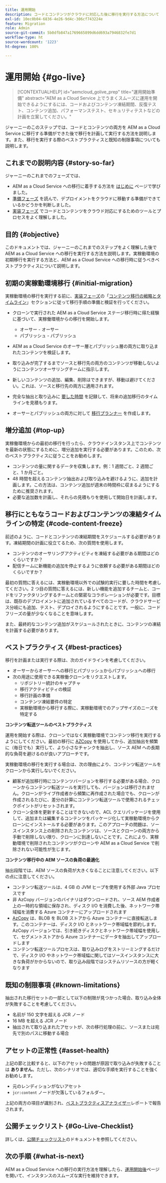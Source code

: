 ```yaml
---
title: 運用開始
description: コードとコンテンツがクラウドに対応した後に移行を実行する方法について
exl-id: 10ec0b04-6836-4e26-9d4c-306cf743224e
feature: Migration
role: Admin
source-git-commit: 5b0dfb847a1769665899d6dd693a7946832fe7d1
workflow-type: ht
source-wordcount: '1223'
ht-degree: 100%

---
```


# 運用開始 {#go-live}

>[!CONTEXTUALHELP]
>id="aemcloud_golive_prep"
>title="運用開始準備"
>abstract="AEM as a Cloud Service 上でうまくスムーズに運用を開始できるようにするには、コードおよびコンテンツ凍結期間、反復テスト、コンテンツ追加、パフォーマンステスト、セキュリティテストなどの計画を立案してください。"

ジャーニーのこのステップでは、コードとコンテンツの両方を AEM as a Cloud Service に移行する準備ができた後で移行を計画して実行する方法を説明します。また、移行を実行する際のベストプラクティスと既知の制限事項についても説明します。

## これまでの説明内容 {#story-so-far}

ジャーニーのこれまでのフェーズでは、

* AEM as a Cloud Service への移行に着手する方法を [はじめに](/help/journey-migration/getting-started.md) ページで学びました。
* [準備フェーズ](/help/journey-migration/readiness.md) を読んで、デプロイメントをクラウドに移動する準備ができているかどうかを判断しました。
* [実装フェーズ](/help/journey-migration/implementation.md) でコードとコンテンツをクラウド対応にするためのツールとプロセスをよく理解しました。

## 目的 {#objective}

このドキュメントでは、ジャーニーのこれまでのステップをよく理解した後で AEM as a Cloud Service への移行を実行する方法を説明します。実稼動環境の初期移行を実行する方法と、AEM as a Cloud Service への移行時に従うべきベストプラクティスについて説明します。

## 初期の実稼動環境移行 {#initial-migration}

実稼動環境の移行を実行する前に、[実装フェーズ](/help/journey-migration/implementation.md)の「[コンテンツ移行の戦略とタイムライン](/help/journey-migration/implementation.md##strategy-timeline)」セクションに従って移行手順の準備と検証を行ってください。

* クローンで実行された AEM as a Cloud Service ステージ移行時に得た経験に基づいて、実稼働環境からの移行を開始します。
   * オーサー - オーサー
   * パブリッシュ - パブリッシュ

* AEM as a Cloud Service のオーサー層とパブリッシュ層の両方に取り込まれたコンテンツを検証します。
* 取り込みが完了するまでソースと移行先の両方のコンテンツが移動しないようにコンテンツオーサリングチームに指示します。
* 新しいコンテンツの追加、編集、削除はできますが、移動は避けてください。これは、ソースと移行先の両方に適用されます。
* 完全な抽出と取り込みに [要した時間](/help/journey-migration/implementation.md#gathering-data) を記録して、将来の追加移行のタイムラインを見積もります。
* オーサーとパブリッシュの両方に対して [移行プランナー](/help/journey-migration/implementation.md#migration-plan) を作成します。

## 増分追加 {#top-up}

実稼働環境からの最初の移行を行ったら、クラウドインスタンス上でコンテンツを最新の状態にするために、増分追加を実行する必要があります。このため、次のベストプラクティスに従うことをお勧めします。

* コンテンツの量に関するデータを収集します。例：1 週間ごと、2 週間ごと、1 か月ごと。
* 48 時間を超えるコンテンツ抽出および取り込みを避けるように、追加を計画します。この方法は、コンテンツ追加が週末の時間枠に収まるようにするために推奨されます。
* 必要な追加数を計画し、それらの見積もりを使用して開始日を計画します。

## 移行にともなうコードおよびコンテンツの凍結タイムラインの特定 {#code-content-freeze}

前述のように、コードとコンテンツの凍結期間をスケジュールする必要があります。凍結期間の計画に役立てるため、次の質問を使用します。

* コンテンツのオーサリングアクティビティを凍結する必要がある期間はどのくらいですか？
* 配信チームに新機能の追加を停止するように依頼する必要がある期間はどのくらいですか？

最初の質問に答えるには、実稼動環境以外での試験的実行に要した時間を考慮してください。2 つ目の質問に答えるには、新しい機能を追加するチームと、コードをリファクタリングするチームとの緊密なコラボレーションが必要です。目標は、既存のデプロイメントに追加されているすべてのコードが、クラウドサービス分岐にも追加、テスト、デプロイされるようにすることです。一般に、コードフリーズの量が少なくなることを意味します。

また、最終的なコンテンツ追加がスケジュールされたときに、コンテンツの凍結を計画する必要があります。

## ベストプラクティス {#best-practices}

移行を計画または実行する際は、次のガイドラインを考慮してください。

* オーサーからオーサーへの移行とパブリッシュからパブリッシュへの移行
* 次の用途に使用できる実稼働クローンをリクエストします。
   * リポジトリー統計のキャプチャ
   * 移行アクティビティの検証
   * 移行計画の準備
   * コンテンツ凍結要件の特定
   * 実稼動環境から移行する際に、実稼動環境でのアップサイズのニーズを特定する

**コンテンツ転送ツールのベストプラクティス**

運用を開始する際は、クローンではなく実稼動環境でコンテンツ移行を実行するようにしてください。最初の移行に [AZCopy](/help/journey-migration/content-transfer-tool/using-content-transfer-tool/handling-large-content-repositories.md) を使用してから、追加抽出を頻繁に（毎日でも）実行して、より小さなチャンクを抽出し、ソース AEM への長期的な負荷を避けるのが良いアプローチです。

実稼動環境の移行を実行する場合は、次の理由により、コンテンツ転送ツールをクローンから実行しないでください。

* 顧客が追加移行時にコンテンツバージョンを移行する必要がある場合、クローンからコンテンツ転送ツールを実行しても、バージョンは移行されません。クローンがライブ作成者から頻繁に再作成された場合でも、クローンが作成されるたびに、差分の計算にコンテンツ転送ツールで使用されるチェックポイントがリセットされます。
* クローン全体を更新することはできないので、ACL クエリパッケージを使用して、追加または編集するコンテンツをパッケージ化して実稼動環境からクローンにインストールする必要があります。このアプローチの問題は、ソースインスタンス上の削除されたコンテンツは、ソースとクローンの両方から手動で削除しない限り、クローンに到達しないことです。これにより、実稼動環境で削除されたコンテンツがクローンや AEM as a Cloud Service で削除されない可能性が生じます。

**コンテンツ移行中の AEM ソースの負荷の最適化**

抽出段階では、AEM ソースの負荷が大きくなることに注意してください。以下の点に注意してください。

* コンテンツ転送ツールは、4 GB の JVM ヒープを使用する外部 Java プロセスです
* 非 AzCopy バージョンのバイナリはダウンロードされ、ソース AEM 作成者上の一時的な領域に保存され、ディスク I/O を消費した後、ネットワーク帯域幅を消費する Azure コンテナーにアップロードされます
* [AzCopy](/help/journey-migration/content-transfer-tool/using-content-transfer-tool/handling-large-content-repositories.md) は、BLOB を BLOB ストアから Azure コンテナーに直接転送します。このコンテナーは、ディスク I/O とネットワーク帯域幅を節約します。AzCopy バージョンでは、引き続きディスクとネットワーク帯域幅を使用して、セグメントストアから Azure コンテナーにデータを抽出してアップロードします
* コンテンツ転送ツールプロセスは、取り込みログをストリーミングするだけで、ディスク I/O やネットワーク帯域幅に関してはソースインスタンスに大きな負荷がかからないので、取り込み段階ではシステムリソースの方が軽くなります

## 既知の制限事項 {#known-limitations}

抽出された移行セットの一部として以下の制限が見つかった場合、取り込み全体が失敗することを考慮してください。

* 名前が 150 文字を超える JCR ノード
* 16 MB を超える JCR ノード
* 抽出されて取り込まれたアセットが、次の移行処理の前に、ソースまたは宛先で別のパスに移動する場合

## アセットの正常性 {#asset-health}

上記の節と比較すると、以下のアセットの問題が原因で取り込みが失敗することは **ありません**。ただし、次のシナリオでは、適切な手順を実行することを強くお勧めします。

* 元のレンディションがないアセット
* `jcr:content` ノードが欠落しているフォルダー。

上記の両方の項目が識別され、[ベストプラクティスアナライザー](/help/journey-migration/best-practices-analyzer/overview-best-practices-analyzer.md)レポートで報告されます。

## 公開チェックリスト {#Go-Live-Checklist}

詳しくは、[公開チェックリスト](/help/journey-onboarding/go-live-checklist.md)のドキュメントを参照してください。

## 次の手順 {#what-is-next}

AEM as a Cloud Service への移行の実行方法を理解したら、[運用開始後](/help/journey-migration/post-go-live.md)ページを開いて、インスタンスのスムーズな実行を維持できます。
